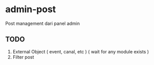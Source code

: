 # admin-post

Post management dari panel admin

## TODO

1. External Object ( event, canal, etc ) ( wait for any module exists )
1. Filter post